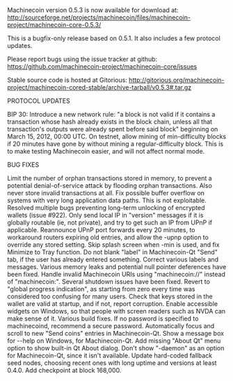 Machinecoin version 0.5.3 is now available for download at:
http://sourceforge.net/projects/machinecoin/files/machinecoin-project/machinecoin-core-0.5.3/

This is a bugfix-only release based on 0.5.1.
It also includes a few protocol updates.

Please report bugs using the issue tracker at github:
https://github.com/machinecoin-project/machinecoin-core/issues

Stable source code is hosted at Gitorious:
http://gitorious.org/machinecoin-project/machinecoin-cored-stable/archive-tarball/v0.5.3#.tar.gz

PROTOCOL UPDATES

BIP 30: Introduce a new network rule: "a block is not valid if it contains a transaction whose hash already exists in the block chain, unless all that transaction's outputs were already spent before said block" beginning on March 15, 2012, 00:00 UTC.
On testnet, allow mining of min-difficulty blocks if 20 minutes have gone by without mining a regular-difficulty block. This is to make testing Machinecoin easier, and will not affect normal mode.

BUG FIXES

Limit the number of orphan transactions stored in memory, to prevent a potential denial-of-service attack by flooding orphan transactions. Also never store invalid transactions at all.
Fix possible buffer overflow on systems with very long application data paths. This is not exploitable.
Resolved multiple bugs preventing long-term unlocking of encrypted wallets
(issue #922).
Only send local IP in "version" messages if it is globally routable (ie, not private), and try to get such an IP from UPnP if applicable.
Reannounce UPnP port forwards every 20 minutes, to workaround routers expiring old entries, and allow the -upnp option to override any stored setting.
Skip splash screen when -min is used, and fix Minimize to Tray function.
Do not blank "label" in Machinecoin-Qt "Send" tab, if the user has already entered something.
Correct various labels and messages.
Various memory leaks and potential null pointer deferences have been fixed.
Handle invalid Machinecoin URIs using "machinecoin://" instead of "machinecoin:".
Several shutdown issues have been fixed.
Revert to "global progress indication", as starting from zero every time was considered too confusing for many users.
Check that keys stored in the wallet are valid at startup, and if not, report corruption.
Enable accessible widgets on Windows, so that people with screen readers such as NVDA can make sense of it.
Various build fixes.
If no password is specified to machinecoind, recommend a secure password.
Automatically focus and scroll to new "Send coins" entries in Machinecoin-Qt.
Show a message box for --help on Windows, for Machinecoin-Qt.
Add missing "About Qt" menu option to show built-in Qt About dialog.
Don't show "-daemon" as an option for Machinecoin-Qt, since it isn't available.
Update hard-coded fallback seed nodes, choosing recent ones with long uptime and versions at least 0.4.0.
Add checkpoint at block 168,000.
